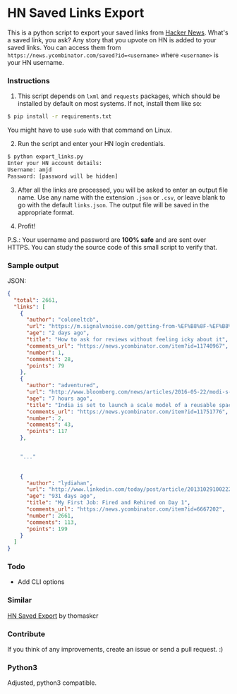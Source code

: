 # HN Saved Links Export

This is a python script to export your saved links from [Hacker News](https://news.ycombinator.com/news). What's a saved link, you ask? Any story that you upvote on HN is added to your saved links. You can access them from `https://news.ycombinator.com/saved?id=<username>` where `<username>` is your HN username.

### Instructions
1. This script depends on `lxml` and `requests` packages, which should be installed by default on most systems. If not, install them like so:
 ```bash
 $ pip install -r requirements.txt
 ```
 You might have to use `sudo` with that command on Linux.

2. Run the script and enter your HN login credentials.
 ```bash
 $ python export_links.py
 Enter your HN account details:
 Username: amjd
 Password: [password will be hidden]
 ```

3. After all the links are processed, you will be asked to enter an output file name. Use any name with the  extension `.json` or `.csv`, or leave blank to go with the default `links.json`. The output file will be saved in the appropriate format.

4. Profit!

P.S.: Your username and password are **100% safe** and are sent over HTTPS. You can study the source code of this small script to verify that.

### Sample output
JSON:
```json
{
  "total": 2661,
  "links": [
    {
      "author": "coloneltcb",
      "url": "https://m.signalvnoise.com/getting-from-%EF%B8%8F-%EF%B8%8F-to-%EF%B8%8F-%EF%B8%8F-%EF%B8%8F-%EF%B8%8F-%EF%B8%8F-c65cc3bb7cb1#.rgrwe5cnw",
      "age": "2 days ago",
      "title": "How to ask for reviews without feeling icky about it",
      "comments_url": "https://news.ycombinator.com/item?id=11740967",
      "number": 1,
      "comments": 28,
      "points": 79
    },
    {
      "author": "adventured",
      "url": "http://www.bloomberg.com/news/articles/2016-05-22/modi-s-mini-shuttle-set-to-blast-into-elon-musk-s-race-for-space",
      "age": "7 hours ago",
      "title": "India is set to launch a scale model of a reusable spacecraft on Monday",
      "comments_url": "https://news.ycombinator.com/item?id=11751776",
      "number": 2,
      "comments": 43,
      "points": 117
    },


    "..."
    
    
    {
      "author": "lydiahan",
      "url": "http://www.linkedin.com/today/post/article/20131029100222-95015-my-first-job-fired-and-rehired-on-day-1?trk=tod-home-art-list-small_1",
      "age": "931 days ago",
      "title": "My First Job: Fired and Rehired on Day 1",
      "comments_url": "https://news.ycombinator.com/item?id=6667202",
      "number": 2661,
      "comments": 113,
      "points": 199
    }
  ]
}
```

### Todo
- Add CLI options


### Similar
[HN Saved Export](https://github.com/thomaskcr/hn-saved-export) by thomaskcr

### Contribute
If you think of any improvements, create an issue or send a pull request. :)

### Python3

Adjusted, python3 compatible.

